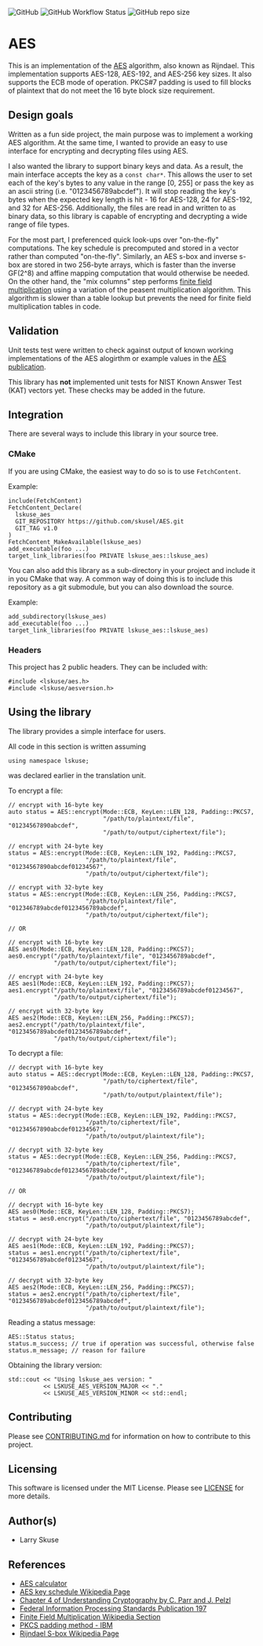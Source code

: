 ![GitHub](https://img.shields.io/github/license/skusel/AES)
![GitHub Workflow Status](https://img.shields.io/github/workflow/status/skusel/AES/ubuntu)
![GitHub repo size](https://img.shields.io/github/repo-size/skusel/AES)

# AES
This is an implementation of the [AES](https://en.wikipedia.org/wiki/Advanced_Encryption_Standard) algorithm, also known as Rijndael. This implementation supports AES-128, AES-192, and AES-256 key sizes. It also supports the ECB mode of operation. PKCS#7 padding is used to fill blocks of plaintext that do not meet the 16 byte block size requirement.

## Design goals
Written as a fun side project, the main purpose was to implement a working AES algorithm. At the same time, I wanted to provide an easy to use interface for encrypting and decrypting files using AES.

I also wanted the library to support binary keys and data. As a result, the main interface accepts the key as a `const char*`. This allows the user to set each of the key's bytes to any value in the range [0, 255] or pass the key as an ascii string (i.e. "0123456789abcdef"). It will stop reading the key's bytes when the expected key length is hit - 16 for AES-128, 24 for AES-192, and 32 for AES-256. Additionally, the files are read in and written to as binary data, so this library is capable of encrypting and decrypting a wide range of file types.

For the most part, I preferenced quick look-ups over "on-the-fly" computations. The key schedule is precomputed and stored in a vector rather than computed "on-the-fly". Similarly, an AES s-box and inverse s-box are stored in two 256-byte arrays, which is faster than the inverse GF(2^8) and affine mapping computation that would otherwise be needed. On the other hand, the "mix columns" step performs [finite field multiplication](https://en.wikipedia.org/wiki/Finite_field_arithmetic#Multiplication) using a variation of the peasent multiplication algorithm. This algorithm is slower than a table lookup but prevents the need for finite field multiplication tables in code.

## Validation
Unit tests test were written to check against output of known working implementations of the AES alogirthm or example values in the [AES publication](https://nvlpubs.nist.gov/nistpubs/fips/nist.fips.197.pdf). 

This library has **not** implemented unit tests for NIST Known Answer Test (KAT) vectors yet. These checks may be added in the future.

## Integration
There are several ways to include this library in your source tree. 

### CMake
If you are using CMake, the easiest way to do so is to use `FetchContent`.

Example:
```
include(FetchContent)
FetchContent_Declare(
  lskuse_aes
  GIT_REPOSITORY https://github.com/skusel/AES.git
  GIT_TAG v1.0
)
FetchContent_MakeAvailable(lskuse_aes)
add_executable(foo ...)
target_link_libraries(foo PRIVATE lskuse_aes::lskuse_aes)
```

You can also add this library as a sub-directory in your project and include it in you CMake that way. A common way of doing this is to include this repository as a git submodule, but you can also download the source.

Example:
```
add_subdirectory(lskuse_aes)
add_executable(foo ...)
target_link_libraries(foo PRIVATE lskuse_aes::lskuse_aes)
```

### Headers
This project has 2 public headers. They can be included with:
```
#include <lskuse/aes.h>
#include <lskuse/aesversion.h>
```

## Using the library
The library provides a simple interface for users.

All code in this section is written assuming
```
using namespace lskuse;
```
was declared earlier in the translation unit.

To encrypt a file:
```
// encrypt with 16-byte key
auto status = AES::encrypt(Mode::ECB, KeyLen::LEN_128, Padding::PKCS7, 
                           "/path/to/plaintext/file", "01234567890abcdef",
                           "/path/to/output/ciphertext/file");

// encrypt with 24-byte key
status = AES::encrypt(Mode::ECB, KeyLen::LEN_192, Padding::PKCS7, 
                      "/path/to/plaintext/file", "01234567890abcdef01234567", 
                      "/path/to/output/ciphertext/file");

// encrypt with 32-byte key
status = AES::encrypt(Mode::ECB, KeyLen::LEN_256, Padding::PKCS7, 
                      "/path/to/plaintext/file", "012346789abcdef0123456789abcdef",
                      "/path/to/output/ciphertext/file");

// OR

// encrypt with 16-byte key
AES aes0(Mode::ECB, KeyLen::LEN_128, Padding::PKCS7);
aes0.encrypt("/path/to/plaintext/file", "0123456789abcdef", 
             "/path/to/output/ciphertext/file");

// encrypt with 24-byte key
AES aes1(Mode::ECB, KeyLen::LEN_192, Padding::PKCS7);
aes1.encrypt("/path/to/plaintext/file", "0123456789abcdef01234567", 
             "/path/to/output/ciphertext/file");

// encrypt with 32-byte key
AES aes2(Mode::ECB, KeyLen::LEN_256, Padding::PKCS7);
aes2.encrypt("/path/to/plaintext/file", "0123456789abcdef0123456789abcdef", 
             "/path/to/output/ciphertext/file");
```

To decrypt a file:
```
// decrypt with 16-byte key
auto status = AES::decrypt(Mode::ECB, KeyLen::LEN_128, Padding::PKCS7, 
                           "/path/to/ciphertext/file", "01234567890abcdef",
                           "/path/to/output/plaintext/file");

// decrypt with 24-byte key
status = AES::decrypt(Mode::ECB, KeyLen::LEN_192, Padding::PKCS7, 
                      "/path/to/ciphertext/file", "01234567890abcdef01234567", 
                      "/path/to/output/plaintext/file");

// decrypt with 32-byte key
status = AES::decrypt(Mode::ECB, KeyLen::LEN_256, Padding::PKCS7, 
                      "/path/to/ciphertext/file", "012346789abcdef0123456789abcdef",
                      "/path/to/output/plaintext/file");

// OR

// decrypt with 16-byte key
AES aes0(Mode::ECB, KeyLen::LEN_128, Padding::PKCS7);
status = aes0.encrypt("/path/to/ciphertext/file", "0123456789abcdef", 
                      "/path/to/output/plaintext/file");

// decrypt with 24-byte key
AES aes1(Mode::ECB, KeyLen::LEN_192, Padding::PKCS7);
status = aes1.encrypt("/path/to/ciphertext/file", "0123456789abcdef01234567", 
                      "/path/to/output/plaintext/file");

// decrypt with 32-byte key
AES aes2(Mode::ECB, KeyLen::LEN_256, Padding::PKCS7);
status = aes2.encrypt("/path/to/ciphertext/file", "0123456789abcdef0123456789abcdef", 
                      "/path/to/output/plaintext/file");
```

Reading a status message:
```
AES::Status status;
status.m_success; // true if operation was successful, otherwise false
status.m_message; // reason for failure
```

Obtaining the library version:
```
std::cout << "Using lskuse_aes version: " 
          << LSKUSE_AES_VERSION_MAJOR << "."
          << LSKUSE_AES_VERSION_MINOR << std::endl;
```

## Contributing
Please see [CONTRIBUTING.md](https://github.com/skusel/AES/blob/main/CONTRIBUTING.md) for information on how to contribute to this project.

## Licensing
This software is licensed under the MIT License. Please see [LICENSE](https://github.com/skusel/AES/blob/main/LICENSE) for more details.

## Author(s)
- Larry Skuse

## References
- [AES calculator](https://www.codeusingjava.com/tools/aes)
- [AES key schedule Wikipedia Page](https://en.wikipedia.org/wiki/AES_key_schedule)
- [Chapter 4 of Understanding Cryptography by C. Parr and J. Pelzl](https://www.crypto-textbook.com/download/Understanding-Cryptography-Chapter4.pdf)
- [Federal Information Processing Standards Publication 197](https://nvlpubs.nist.gov/nistpubs/fips/nist.fips.197.pdf)
- [Finite Field Multiplication Wikipedia Section](https://en.wikipedia.org/wiki/Finite_field_arithmetic#Multiplication)
- [PKCS padding method - IBM](https://www.ibm.com/docs/en/zos/2.4.0?topic=rules-pkcs-padding-method)
- [Rijndael S-box Wikipedia Page](https://en.wikipedia.org/wiki/Rijndael_S-box)

